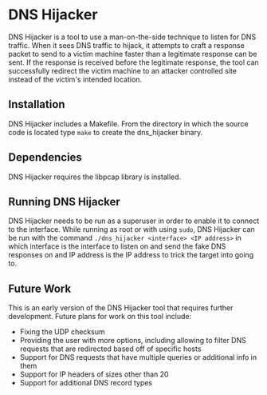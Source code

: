 # DNS Hijacker

DNS Hijacker is a tool to use a man-on-the-side technique to listen for DNS traffic. When it sees DNS traffic to hijack, it attempts to craft a response packet to send to a victim machine faster than a legitimate response can be sent. If the response is received before the legitimate response, the tool can successfully redirect the victim machine to an attacker controlled site instead of the victim's intended location.

## Installation

DNS Hijacker includes a Makefile. From the directory in which the source code is located type `make` to create the dns_hijacker binary.

## Dependencies

DNS Hijacker requires the libpcap library is installed.

## Running DNS Hijacker

DNS Hijacker needs to be run as a superuser in order to enable it to connect to the interface. While running as root or with using `sudo`, DNS Hijacker can be run with the command `./dns_hijacker <interface> <IP address>` in which interface is the interface to listen on and send the fake DNS responses on and IP address is the IP address to trick the target into going to.

## Future Work

This is an early version of the DNS Hijacker tool that requires further development. Future plans for work on this tool include:

* Fixing the UDP checksum
* Providing the user with more options, including allowing to filter DNS requests that are redirected based off of specific hosts
* Support for DNS requests that have multiple queries or additional info in them
* Support for IP headers of sizes other than 20
* Support for additional DNS record types
